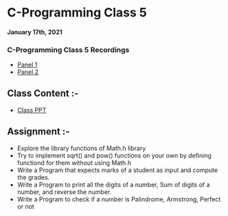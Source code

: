 # C-Programming Class 5

#### January 17th, 2021

### C-Programming Class 5 Recordings
- [Panel 1](https://drive.google.com/file/d/1jP9WQOQZqloX0MPDWJMvGjyorLjHhA6I/view?usp=sharing)
- [Panel 2](https://drive.google.com/file/d/1XB8rCDvDqTqIpbwbzdaqNFWhQBfal947/view?usp=sharing)

## Class Content :-
- [Class PPT](./CC_FirstYr_Class5.pdf)

## Assignment :-
- Explore the library functions of Math.h library
- Try to implement sqrt() and pow() functions on your own by defining functiond for them without using Math.h
- Write a Program that expects marks of a student as input and compute the grades.
- Write a Program to print all the digits of a number, Sum of digits of a number, and reverse the number.
- Write a Program to check if a number is Palindrome, Armstrong, Perfect or not
